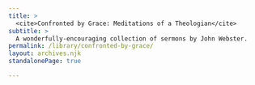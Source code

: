 ```yaml
---
title: >
  <cite>Confronted by Grace: Meditations of a Theologian</cite>
subtitle: >
  A wonderfully-encouraging collection of sermons by John Webster.
permalink: /library/confronted-by-grace/
layout: archives.njk
standalonePage: true

---
```

